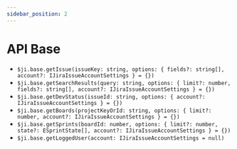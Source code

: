 ```yaml
---
sidebar_position: 2
---
```

# API Base

- `$ji.base.getIssue(issueKey: string, options: { fields?: string[], account?: IJiraIssueAccountSettings } = {})`
- `$ji.base.getSearchResults(query: string, options: { limit?: number, fields?: string[], account?: IJiraIssueAccountSettings } = {})`
- `$ji.base.getDevStatus(issueId: string, options: { account?: IJiraIssueAccountSettings } = {})`
- `$ji.base.getBoards(projectKeyOrId: string, options: { limit?: number, account?: IJiraIssueAccountSettings } = {})`
- `$ji.base.getSprints(boardId: number, options: { limit?: number, state?: ESprintState[], account?: IJiraIssueAccountSettings } = {})`
- `$ji.base.getLoggedUser(account: IJiraIssueAccountSettings = null)`
